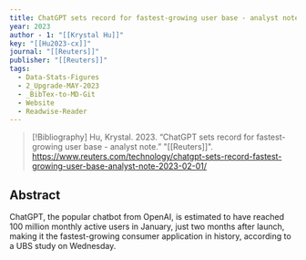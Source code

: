 ```yaml
---
title: ChatGPT sets record for fastest-growing user base - analyst note
year: 2023
author - 1: "[[Krystal Hu]]"
key: "[[Hu2023-cx]]"
journal: "[[Reuters]]"
publisher: "[[Reuters]]"
tags:
  - Data-Stats-Figures
  - 2_Upgrade-MAY-2023
  - _BibTex-to-MD-Git
  - Website
  - Readwise-Reader
---
```


> [!Bibliography]
> Hu, Krystal. 2023. “ChatGPT sets record for fastest-growing user base - analyst note.” "[[Reuters]]". https://www.reuters.com/technology/chatgpt-sets-record-fastest-growing-user-base-analyst-note-2023-02-01/

## Abstract
ChatGPT, the popular chatbot from OpenAI, is estimated to have reached 100 million monthly active users in January, just two months after launch, making it the fastest-growing consumer application in history, according to a UBS study on Wednesday.